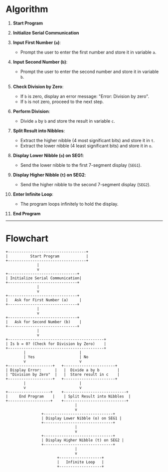 # Algorithm

1. **Start Program**
2. **Initialize Serial Communication**
3. **Input First Number (`a`)**:
    - Prompt the user to enter the first number and store it in variable `a`.
4. **Input Second Number (`b`)**:
    - Prompt the user to enter the second number and store it in variable `b`.
5. **Check Division by Zero**:
    - If `b` is zero, display an error message: "Error: Division by zero".
    - If `b` is not zero, proceed to the next step.
6. **Perform Division**:
    - Divide `a` by `b` and store the result in variable `c`.
7. **Split Result into Nibbles**:
    - Extract the higher nibble (4 most significant bits) and store it in `t`.
    - Extract the lower nibble (4 least significant bits) and store it in `o`.
8. **Display Lower Nibble (`o`) on SEG1**:
    - Send the lower nibble to the first 7-segment display (`SEG1`).
9. **Display Higher Nibble (`t`) on SEG2**:
    - Send the higher nibble to the second 7-segment display (`SEG2`).
10. **Enter Infinite Loop**:
    - The program loops infinitely to hold the display.

11. **End Program**


---

# Flowchart

```plaintext
+-----------------------------------+
|          Start Program            |
+-----------------------------------+
              |
              v
+-------------------------------+
| Initialize Serial Communication|
+-------------------------------+
              |
              v
+-------------------------------+
|   Ask for First Number (a)     |
+-------------------------------+
              |
              v
+-------------------------------+
|   Ask for Second Number (b)    |
+-------------------------------+
              |
              v
+-------------------------------------------+
| Is b = 0? (Check for Division by Zero)    |
+-------------------------------------------+
        |                        |
        | Yes                    | No
        v                        v
+--------------------+   +-----------------------+
| Display Error:      |   |  Divide a by b        |
| "Division by Zero"  |   |  Store result in c    |
+--------------------+   +-----------------------+
        |                        |
        v                        v
+-------------------+    +----------------------------+
|     End Program    |    | Split Result into Nibbles  |
+-------------------+    +----------------------------+
                               |
                               v
                +-------------------------------+
                | Display Lower Nibble (o) on SEG1 |
                +-------------------------------+
                               |
                               v
                +-------------------------------+
                | Display Higher Nibble (t) on SEG2 |
                +-------------------------------+
                               |
                               v
                       +-------------------+
                       |   Infinite Loop   |
                       +-------------------+
